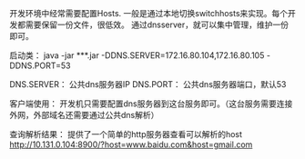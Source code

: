 开发环境中经常需要配置Hosts. 一般是通过本地切换switchhosts来实现。每个开发都需要保留一份文件，很低效。
通过dnsserver，就可以集中管理，维护一份即可。

启动类：
java -jar ***.jar -DDNS.SERVER=172.16.80.104,172.16.80.105 -DDNS.PORT=53

DNS.SERVER： 公共dns服务器IP
DNS.PORT：  公共dns服务器端口，默认53


客户端使用：
开发机只需要配置dns服务器到这台服务即可。（这台服务需要连接外网，外部域名还需要通过公共dns解析）

查询解析结果：
提供了一个简单的http服务器查看可以解析的host
http://10.131.0.104:8900/?host=www.baidu.com&host=gmail.com 
